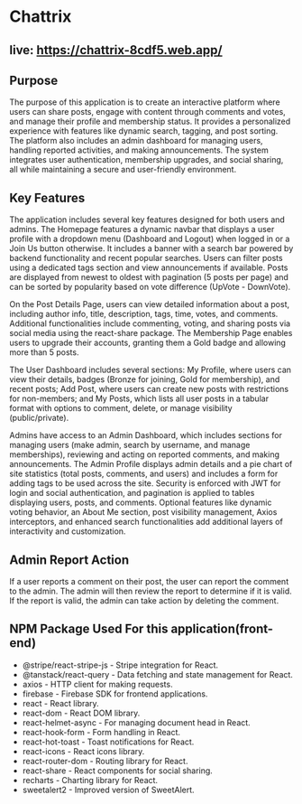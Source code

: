 # Chattrix
## live: https://chattrix-8cdf5.web.app/

## Purpose
The purpose of this application is to create an interactive platform where users can share posts, engage with content through comments and votes, and manage their profile and membership status. It provides a personalized experience with features like dynamic search, tagging, and post sorting. The platform also includes an admin dashboard for managing users, handling reported activities, and making announcements. The system integrates user authentication, membership upgrades, and social sharing, all while maintaining a secure and user-friendly environment.

## Key Features
The application includes several key features designed for both users and admins. The Homepage features a dynamic navbar that displays a user profile with a dropdown menu (Dashboard and Logout) when logged in or a Join Us button otherwise. It includes a banner with a search bar powered by backend functionality and recent popular searches. Users can filter posts using a dedicated tags section and view announcements if available. Posts are displayed from newest to oldest with pagination (5 posts per page) and can be sorted by popularity based on vote difference (UpVote - DownVote).

On the Post Details Page, users can view detailed information about a post, including author info, title, description, tags, time, votes, and comments. Additional functionalities include commenting, voting, and sharing posts via social media using the react-share package. The Membership Page enables users to upgrade their accounts, granting them a Gold badge and allowing more than 5 posts.

The User Dashboard includes several sections: My Profile, where users can view their details, badges (Bronze for joining, Gold for membership), and recent posts; Add Post, where users can create new posts with restrictions for non-members; and My Posts, which lists all user posts in a tabular format with options to comment, delete, or manage visibility (public/private).

Admins have access to an Admin Dashboard, which includes sections for managing users (make admin, search by username, and manage memberships), reviewing and acting on reported comments, and making announcements. The Admin Profile displays admin details and a pie chart of site statistics (total posts, comments, and users) and includes a form for adding tags to be used across the site. Security is enforced with JWT for login and social authentication, and pagination is applied to tables displaying users, posts, and comments. Optional features like dynamic voting behavior, an About Me section, post visibility management, Axios interceptors, and enhanced search functionalities add additional layers of interactivity and customization.

## Admin Report Action
If a user reports a comment on their post, the user can report the comment to the admin. The admin will then review the report to determine if it is valid. If the report is valid, the admin can take action by deleting the comment.

## NPM Package Used For this application(front-end)
- @stripe/react-stripe-js - Stripe integration for React.
- @tanstack/react-query - Data fetching and state management for React.
- axios - HTTP client for making requests.
- firebase - Firebase SDK for frontend applications.
- react - React library.
- react-dom - React DOM library.
- react-helmet-async - For managing document head in React.
- react-hook-form - Form handling in React.
- react-hot-toast - Toast notifications for React.
- react-icons - React icons library.
- react-router-dom - Routing library for React.
- react-share - React components for social sharing.
- recharts - Charting library for React.
- sweetalert2 - Improved version of SweetAlert.